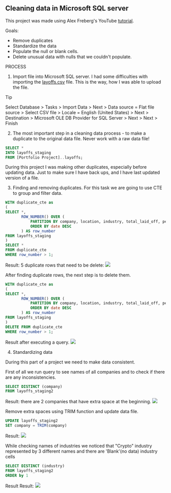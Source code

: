 ## Cleaning data in Microsoft SQL server ##
 
This project was made using Alex Freberg's YouTube [tutorial](https://www.youtube.com/watch?v=4UltKCnnnTA).


Goals:
- Remove duplicates
- Standardize the data
- Populate the null or blank cells.
- Delete unusual data with nulls that we couldn't populate.

PROCESS

1. Import file into Microsoft SQL server.
I had some difficulties with importing the [layoffs.csv](https://github.com/VictoriaStetskevych/projects_from_internet/blob/main/01_layoffs_alex_the_analyst/layoffs.csv) file. 
This is the way, how I was able to upload the file.

> [!TIP]
> Select Database > Tasks > Import Data > Next > Data source = Flat file source > Select CSV file > Locale = English (United States)  > Next > Destination > Microsoft OLE DB Provider for SQL Server > Next > Next > Finish


2. The most important step in a cleaning data process - to make a duplicate to the original data file. Never work with a raw data file!

```sql
SELECT *
INTO layoffs_staging
FROM [Portfolio Project]..layoffs;
```

During this project I was making other duplicates, especially before updating data. Just to make sure I have back ups, and I have last updated version of a file.

3. Finding and removing duplicates.
For this task we are going to use CTE to group and filter data.

```sql
WITH duplicate_cte as
(
SELECT *,
       ROW_NUMBER() OVER (
           PARTITION BY company, location, industry, total_laid_off, percentage_laid_off, date, stage, country, funds_raised_millions
           ORDER BY date DESC
       ) AS row_number
FROM layoffs_staging
)
SELECT *
FROM duplicate_cte
WHERE row_number > 1;
```
Result: 5 duplicate rows that need to be delete:
![](https://raw.githubusercontent.com/VictoriaStetskevych/projects_from_internet/refs/heads/main/01_layoffs_alex_the_analyst/images/01_duplicates.png)

After finding duplicate rows, the next step is to delete them.
```sql
WITH duplicate_cte as
(
SELECT *,
       ROW_NUMBER() OVER (
           PARTITION BY company, location, industry, total_laid_off, percentage_laid_off, date, stage, country, funds_raised_millions
           ORDER BY date DESC
       ) AS row_number
FROM layoffs_staging
)
DELETE FROM duplicate_cte
WHERE row_number > 1;
```
Result after executing a query.
![](https://raw.githubusercontent.com/VictoriaStetskevych/projects_from_internet/refs/heads/main/01_layoffs_alex_the_analyst/images/02_deleted_dulicates.png)

4. Standardizing data

During this part of a project we need to make data consistent.

First of all we run query to see names of all companies and to check if there are any inconsistencies. 
```sql
SELECT DISTINCT (company)
FROM layoffs_staging2
```
Result: there are 2 companies that have extra space at the beginning. 
![](https://raw.githubusercontent.com/VictoriaStetskevych/projects_from_internet/refs/heads/main/01_layoffs_alex_the_analyst/images/03_companies.png)

Remove extra spaces using TRIM function and update data file.
```sql
UPDATE layoffs_staging2
SET company = TRIM(company)
```
Result: 
![](https://raw.githubusercontent.com/VictoriaStetskevych/projects_from_internet/refs/heads/main/01_layoffs_alex_the_analyst/images/04_companies_fixed.png)

While checking names of industries we noticed that "Crypto" industry represented by 3 different names and there are 'Blank'(no data) industry cells 
```sql
SELECT DISTINCT (industry)
FROM layoffs_staging2
ORDER by 1
``` 
Result
Result: 
![](https://raw.githubusercontent.com/VictoriaStetskevych/projects_from_internet/refs/heads/main/01_layoffs_alex_the_analyst/images/05_industries.png)

